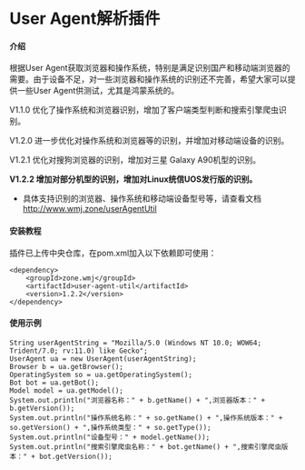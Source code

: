# User Agent解析插件

#### 介绍
根据User Agent获取浏览器和操作系统，特别是满足识别国产和移动端浏览器的需要。由于设备不足，对一些浏览器和操作系统的识别还不完善，希望大家可以提供一些User Agent供测试，尤其是鸿蒙系统的。

V1.1.0 优化了操作系统和浏览器识别，增加了客户端类型判断和搜索引擎爬虫识别。

V1.2.0 进一步优化对操作系统和浏览器等的识别，并增加对移动端设备的识别。

V1.2.1 优化对搜狗浏览器的识别，增加对三星 Galaxy A90机型的识别。

 **V1.2.2 增加对部分机型的识别，增加对Linux统信UOS发行版的识别。** 

- 具体支持识别的浏览器、操作系统和移动端设备型号等，请查看文档 http://www.wmj.zone/userAgentUtil



#### 安装教程

插件已上传中央仓库，在pom.xml加入以下依赖即可使用：

```
<dependency>
    <groupId>zone.wmj</groupId>
    <artifactId>user-agent-util</artifactId>
    <version>1.2.2</version>
</dependency>
```



#### 使用示例

```
String userAgentString = "Mozilla/5.0 (Windows NT 10.0; WOW64; Trident/7.0; rv:11.0) like Gecko";
UserAgent ua = new UserAgent(userAgentString);
Browser b = ua.getBrowser();
OperatingSystem so = ua.getOperatingSystem();
Bot bot = ua.getBot();
Model model = ua.getModel();
System.out.println("浏览器名称：" + b.getName() + ",浏览器版本：" + b.getVersion());
System.out.println("操作系统名称：" + so.getName() + ",操作系统版本：" + so.getVersion() + ",操作系统类型：" + so.getType());
System.out.println("设备型号：" + model.getName());
System.out.println("搜索引擎爬虫名称：" + bot.getName() + ",搜索引擎爬虫版本：" + bot.getVersion());
```



